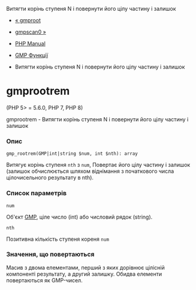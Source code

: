 Витягти корінь ступеня N і повернути його цілу частину і залишок

-   [« gmproot](function.gmp-root.html)
    
-   [gmpscan0 »](function.gmp-scan0.html)
    
-   [PHP Manual](index.md)
    
-   [GMP Функції](ref.gmp.md)
    
-   Витягти корінь ступеня N і повернути його цілу частину і залишок
    

# gmprootrem

(PHP 5> = 5.6.0, PHP 7, PHP 8)

gmprootrem - Витягти корінь ступеня N і повернути його цілу частину і залишок

### Опис

```methodsynopsis
gmp_rootrem(GMP|int|string $num, int $nth): array
```

Витягує корінь ступеня `nth` з `num`, Повертає його цілу частину і залишок (залишок обчислюється шляхом віднімання з початкового числа цілочисельного результату в nth).

### Список параметрів

`num`

Об'єкт [GMP](class.gmp.md), ціле число (int) або числовий рядок (string).

`nth`

Позитивна кількість ступеня кореня `num`

### Значення, що повертаються

Масив з двома елементами, перший з яких дорівнює цілісній компоненті результату, а другий залишку. Обидва елементи повертаються як GMP-чисел.